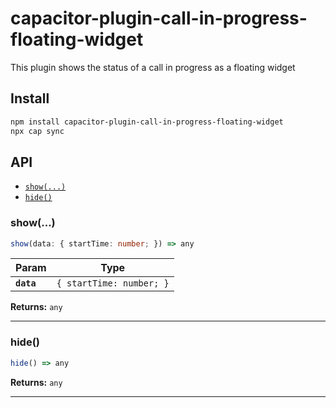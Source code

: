# capacitor-plugin-call-in-progress-floating-widget

This plugin shows the status of a call in progress as a floating widget

## Install

```bash
npm install capacitor-plugin-call-in-progress-floating-widget
npx cap sync
```

## API

<docgen-index>

* [`show(...)`](#show)
* [`hide()`](#hide)

</docgen-index>

<docgen-api>
<!--Update the source file JSDoc comments and rerun docgen to update the docs below-->

### show(...)

```typescript
show(data: { startTime: number; }) => any
```

| Param      | Type                                |
| ---------- | ----------------------------------- |
| **`data`** | <code>{ startTime: number; }</code> |

**Returns:** <code>any</code>

--------------------


### hide()

```typescript
hide() => any
```

**Returns:** <code>any</code>

--------------------

</docgen-api>
